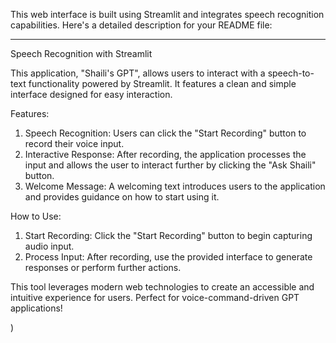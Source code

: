 This web interface is built using Streamlit and integrates speech recognition capabilities. Here's a detailed description for your README file:

---

 Speech Recognition with Streamlit

This application, "Shaili's GPT", allows users to interact with a speech-to-text functionality powered by Streamlit. It features a clean and simple interface designed for easy interaction.

 Features:
1. Speech Recognition: Users can click the "Start Recording" button to record their voice input.
2. Interactive Response: After recording, the application processes the input and allows the user to interact further by clicking the "Ask Shaili" button.
3. Welcome Message: A welcoming text introduces users to the application and provides guidance on how to start using it.

 How to Use:
1. Start Recording: Click the "Start Recording" button to begin capturing audio input.
2. Process Input: After recording, use the provided interface to generate responses or perform further actions.

This tool leverages modern web technologies to create an accessible and intuitive experience for users. Perfect for voice-command-driven GPT applications!

)
